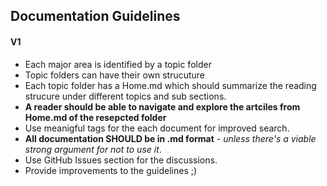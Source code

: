 ## Documentation Guidelines

#### V1

* Each major area is identified by a topic folder
* Topic folders can have their own strucuture
* Each topic folder has a Home.md which should summarize the reading strucure under different topics and sub sections. 
* **A reader should be able to navigate and explore the artciles from Home.md of the resepcted folder**
* Use meanigful tags for the each document for improved search.
* **All documentation SHOULD be in .md format** - *unless there's a viable strong argument for not to use it*.
* Use GitHub Issues section for the discussions.
* Provide improvements to the guidelines ;)